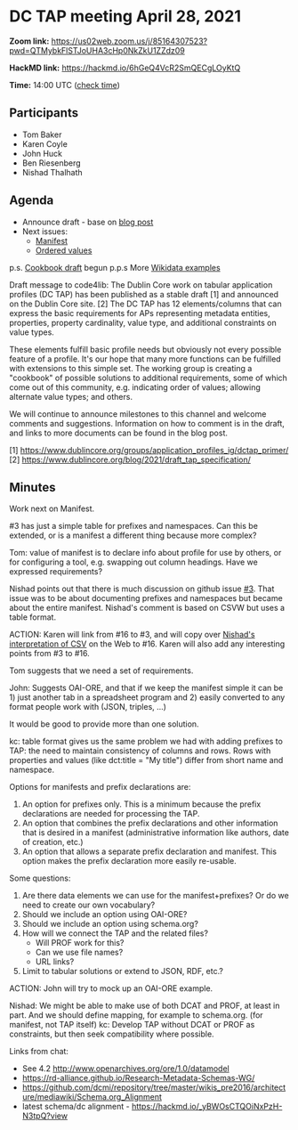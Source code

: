 # DC TAP meeting April 28, 2021

**Zoom link:** https://us02web.zoom.us/j/85164307523?pwd=QTMybkFlSTJoUHA3cHp0NkZkU1ZZdz09

**HackMD link:** https://hackmd.io/6hGeQ4VcR2SmQECgLOyKtQ

**Time:** 14:00 UTC ([check time](https://www.timeanddate.com/worldclock/fixedtime.html?msg=DC+TAP&iso=20210428T14&p1=%3A&ah=1))



## Participants
* Tom Baker
* Karen Coyle
* John Huck
* Ben Riesenberg
* Nishad Thalhath

## Agenda

* Announce draft - base on [blog post](https://www.dublincore.org/blog/2021/draft_tap_specification/) 
* Next issues:
    * [Manifest](https://github.com/dcmi/dctap/issues/16)
    * [Ordered values](https://github.com/dcmi/dctap/issues/14)

p.s. [Cookbook draft](https://hackmd.io/V3LGdBdxTrOid57M2wJUlw) begun
p.p.s More [Wikidata examples](https://github.com/dcmi/dctap/tree/main/examples/wikidata)

Draft message to code4lib:
The Dublin Core work on tabular application profiles (DC TAP) has been published as a stable draft [1] and announced on the Dublin Core site. [2] The DC TAP has 12 elements/columns that can express the basic requirements for APs representing metadata entities, properties, property cardinality, value type, and additional constraints on value types. 

These elements fulfill basic profile needs but obviously not every possible feature of a profile. It's our hope that many more functions can be fulfilled with extensions to this simple set. The working group is creating a "cookbook" of possible solutions to additional requirements, some of which come out of this community, e.g. indicating order of values; allowing alternate value types; and others. 

We will continue to announce milestones to this channel and welcome comments and suggestions. Information on how to comment is in the draft, and links to more documents can be found in the blog post. 

[1] https://www.dublincore.org/groups/application_profiles_ig/dctap_primer/
[2] https://www.dublincore.org/blog/2021/draft_tap_specification/

## Minutes

Work next on Manifest. 

#3 has just a simple table for prefixes and namespaces. Can this be extended, or is a manifest a different thing because more complex?

Tom: value of manifest is to declare info about profile for use by others, or for configuring a tool, e.g. swapping out column headings. Have we expressed requirements?

Nishad points out that there is much discussion on github issue [#3](https://github.com/dcmi/dctap/issues/3). That issue was to be about documenting prefixes and namespaces but became about the entire manifest. Nishad's comment is based on CSVW but uses a table format.

ACTION: Karen will link from #16 to #3, and will copy over [Nishad's interpretation of CSV](https://github.com/dcmi/dctap/issues/3#issuecomment-789652864) on the Web to #16. Karen will also add any interesting points from #3 to #16.

Tom suggests that we need a set of requirements.

John: Suggests OAI-ORE, and that if we keep the manifest simple it can be 1) just another tab in a spreadsheet program and 2) easily converted to any format people work with (JSON, triples, ...)

It would be good to provide more than one solution.

kc: table format gives us the same problem we had with adding prefixes to TAP: the need to maintain consistency of columns and rows. Rows with properties and values (like dct:title = "My title") differ from short name and namespace.

Options for manifests and prefix declarations are:
1. An option for prefixes only. This is a minimum because the prefix declarations are needed for processing the TAP.
2. An option that combines the prefix declarations and other information that is desired in a manifest (administrative information like authors, date of creation, etc.)
3. An option that allows a separate prefix declaration and manifest. This option makes the prefix declaration more easily re-usable.

Some questions:
1. Are there data elements we can use for the manifest+prefixes? Or do we need to create our own vocabulary?
2. Should we include an option using OAI-ORE? 
3. Should we include an option using schema.org?
4. How will we connect the TAP and the related files? 
   * Will PROF work for this? 
   * Can we use file names? 
   * URL links? 
5. Limit to tabular solutions or extend to JSON, RDF, etc.?

ACTION: John will try to mock up an OAI-ORE example. 

Nishad: We might be able to make use of both DCAT and PROF, at least in part. And we should define mapping, for example to schema.org. (for manifest, not TAP itself)
kc: Develop TAP without DCAT or PROF as constraints, but then seek compatibility where possible.

Links from chat:
* See 4.2 http://www.openarchives.org/ore/1.0/datamodel
* https://rd-alliance.github.io/Research-Metadata-Schemas-WG/
* https://github.com/dcmi/repository/tree/master/wikis_pre2016/architecture/mediawiki/Schema.org_Alignment
* latest schema/dc alignment - https://hackmd.io/_yBWOsCTQOiNxPzH-N3tpQ?view
